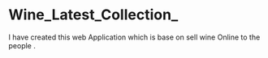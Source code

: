 # Wine_Latest_Collection_
I have created this web Application which is base on sell wine Online to the people .
